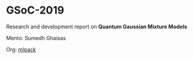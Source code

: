 # GSoC-2019

Research and development report on <b>Quantum Gaussian Mixture Models</b>

Mento: Sumedh Ghaisas

Org: [mlpack](https://www.mlpack.org/)
